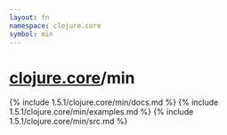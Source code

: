 ```yaml
---
layout: fn
namespace: clojure.core
symbol: min
---
```


# [clojure.core](../)/min

{% include 1.5.1/clojure.core/min/docs.md %}
{% include 1.5.1/clojure.core/min/examples.md %}
{% include 1.5.1/clojure.core/min/src.md %}

